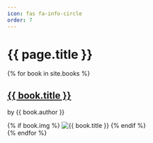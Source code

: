 ```yaml
---
icon: fas fa-info-circle
order: 7
---
```

<h1>{{ page.title }}</h1>

<div class="bookshelf">
  {% for book in site.books %}
  <div class="book-item">
    <h2><a href="{{ book.url | relative_url }}">{{ book.title }}</a></h2>
    <p>by {{ book.author }}</p>
    {% if book.img %}
      <img src="{{ book.img | relative_url }}" alt="{{ book.title }}">
    {% endif %}
  </div>
  {% endfor %}
</div>
